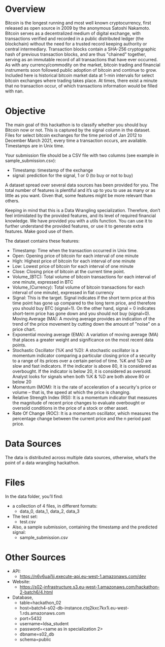# Overview

Bitcoin is the longest running and most well known cryptocurrency, first released as open source in 2009 by the anonymous Satoshi Nakamoto. Bitcoin serves as a decentralized medium of digital exchange, with transactions verified and recorded in a public distributed ledger (the blockchain) without the need for a trusted record keeping authority or central intermediary. Transaction blocks contain a SHA-256 cryptographic hash of previous transaction blocks, and are thus "chained" together, serving as an immutable record of all transactions that have ever occurred.
As with any currency/commodity on the market, bitcoin trading and financial instruments soon followed public adoption of bitcoin and continue to grow. Included here is historical bitcoin market data at 1-min intervals for select bitcoin exchanges where trading takes place. At times, there exist a minute that no transaction occur, of which transactions information would be filled with nan.

# Objective

The main goal of this hackathon is to classify whether you should buy Bitcoin now or not. This is captured by the signal column in the dataset. Files for select bitcoin exchanges for the time period of Jan 2012 to December March 2021, every time a transaction occurs, are available. Timestamps are in Unix time. 

Your submission file should be a CSV file with two columns (see example in sample_submission.csv):
- Timestamp: timestamp of the exchange
- signal: prediction for the signal, 1 or 0 (to buy or not to buy)

A dataset spread over several data sources has been provided for you. The total number of features is plentiful and it’s up to you to use as many or as little as you want. Given that, some features might be more relevant than others. 

Keeping in mind that this is a Data Wrangling specialization. Therefore, don’t feel intimidated by the provided features, and its level of required financial knowledge. We have provided you with a utils function. You can use it to further understand the provided features, or use it to generate extra features. Make good use of them.

The dataset contains these features:
- Timestamp: Time when the transaction occurred in Unix time.
- Open: Opening price of bitcoin for each interval of one minute
- High: Highest price of bitcoin for each interval of one minute
- Low: Lowest price of bitcoin for each interval of one minute
- Close: Closing price of bitcoin at the current time point.
- Volume_(BTC): Total volume of bitcoin transactions for each interval of one minute, expressed in BTC
- Volume_(Currency): Total volume of bitcoin transactions for each interval of one minute), expressed in fiat currency
- Signal: This is the target. Signal indicates if the short term price at this time point has gone up compared to the long term price, and therefore you should buy BTC (signal=1). On the other hand, signal = 0 indicates short-term price has gone down and you should not buy (signal=0).
Moving Average (MA): A moving average provides an indication of the trend of the price movement by cutting down the amount of "noise" on a price chart.
- Exponential moving average (EMA): A variation of moving average (MA) that places a greater weight and significance on the most recent data points.
- Stochastic Oscillator (%K and %D): A stochastic oscillator is a momentum indicator comparing a particular closing price of a security to a range of its prices over a certain period of time. %K and %D are slow and fast indicators.
If the indicator is above 80, it is considered as overbought. If the indicator is below 20, it is considered as oversold. Analyst looks for signals when both %K & %D are both above 80 or below 20
- Momentum (MOM): It is the rate of acceleration of a security's price or volume – that is, the speed at which the price is changing.
- Relative Strength Index (RSI): It is a momentum indicator that measures the magnitude of recent price changes to evaluate overbought or oversold conditions in the price of a stock or other asset.
- Rate Of Change (ROC): It is a momentum oscillator, which measures the percentage change between the current price and the n period past price.

# Data Sources

The data is distributed across multiple data sources, otherwise, what’s the point of a data wrangling hackathon.

# Files
In the data folder, you’ll find:
 - a collection of 4 files, in different formats:
    - data_0, data_1, data_2, data_3
- The test set:
    - test.csv
- Also, a sample submission, containing the timestamp and the predicted signal:
    - sample_submission.csv

# Other Sources
- API:
  - https://n6v6uai1jj.execute-api.eu-west-1.amazonaws.com/dev
- Website: 
  - https://s02-infrastructure.s3.eu-west-1.amazonaws.com/hackathon-2-batch6/4.html
- Database, 
  - table=hackathon_02 
  - host=batch4-s02-db-instance.ctq2kxc7kx1i.eu-west-1.rds.amazonaws.com
  - port=5432
  - username=ldsa_student
  - password=<same as in specialization 2>
  - dbname=s02_db
  - schema=public

